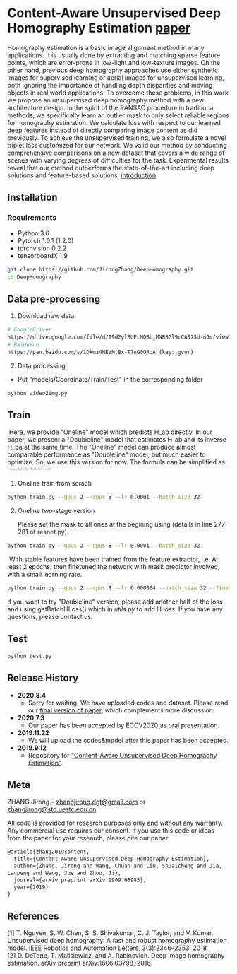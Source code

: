 # Content-Aware Unsupervised Deep Homography Estimation [paper](https://arxiv.org/pdf/1909.05983.pdf)
Homography estimation is a basic image alignment method in many applications. It is usually done by extracting and matching sparse feature points, which are error-prone in low-light and low-texture images. On the other hand, previous deep homography approaches use either synthetic images for supervised learning or aerial images for unsupervised learning, both ignoring the importance of handling depth disparities and moving objects in real world applications. To overcome these problems, in this work we propose an unsupervised deep homography method with a new architecture design. In the spirit of the RANSAC procedure in traditional methods, we specifically learn an outlier mask to only select reliable regions for homography estimation. We calculate loss with respect to our learned deep features instead of directly comparing image content as did previously. To achieve the unsupervised training, we also formulate a novel triplet loss customized for our network. We valid our method by conducting comprehensive comparisons on a new dataset that covers a wide range of scenes with varying degrees of difficulties for the task. Experimental results reveal that our method outperforms the state-of-the-art including deep solutions and feature-based solutions.
[introduction](./introduction.md)

## Installation
### Requirements
- Python 3.6
- Pytorch 1.0.1 (1.2.0)
- torchvision 0.2.2
- tensorboardX 1.9

```sh
git clone https://github.com/JirongZhang/DeepHomography.git
cd DeepHomography
```

## Data pre-processing
1. Download raw data
```sh
# GoogleDriver
https://drive.google.com/file/d/19d2ylBUPcMQBb_MNBBGl9rCAS7SU-oGm/view?usp=sharing
# BaiduYun
https://pan.baidu.com/s/1Dkmz4MEzMtBx-T7nG0ORqA (key: gvor)
```
2. Data processing
- Put "models/Coordinate/Train/Test" in the corresponding folder
```sh
python video2img.py
```

## Train
​    Here, we provide "Oneline" model which predicts H_ab directly. In our paper, we present a "Doubleline" model that estimates H_ab and its inverse H_ba at the same time. The "Oneline" model can produce almost comparable performance as "Doubleline" model, but much easier to optimize. So, we use this version for now.   The formula can be simplified as:
<img src="./images/loss.png" style="zoom: 10%;" />

1. Oneline train from scrach
```sh
python train.py --gpus 2 --cpus 8 --lr 0.0001 --batch_size 32
```
2. Oneline two-stage version

   Please set the mask to all ones at the begining using (details in line 277-281 of resnet.py). 
```sh
python train.py --gpus 2 --cpus 8 --lr 0.0001 --batch_size 32
```
​       With stable features have been trained from the feature extractor, i.e. At least 2 epochs, then finetuned the network with mask predictor involved, with a small learning rate. 
```sh
python train.py --gpus 2 --cpus 8 --lr 0.000064 --batch_size 32 --finetune Ture
```
If you want to try "Doubleline" version, please add another half of the loss and using getBatchHLoss() which in *utils.py* to add H loss. If you have any questions, please contact us. 

## Test
```sh
python test.py
```

## Release History

* **2020.8.4**
    * Sorry for waiting. We have uploaded codes and dataset. Please read our [final version of paper](https://arxiv.org/pdf/1909.05983.pdf), which complements more discussion.
* **2020.7.3**
    * Our paper has been accepted by ECCV2020 as oral presentation.
* **2019.11.22**
    * We will upload the codes&model after this paper has been accepted.
*  **2019.9.12**
    * Repository for ["Content-Aware Unsupervised Deep Homography Estimation"](https://arxiv.org/pdf/1909.05983.pdf).

## Meta

ZHANG Jirong – zhangjirong.dgt@gmail.com or zhangjirong@std.uestc.edu.cn 

All code is provided for research purposes only and without any warranty. Any commercial use requires our consent. If you use this code or ideas from the paper for your research, please cite our paper:
```
@article{zhang2019content,
  title={Content-Aware Unsupervised Deep Homography Estimation},
  author={Zhang, Jirong and Wang, Chuan and Liu, Shuaicheng and Jia, Lanpeng and Wang, Jue and Zhou, Ji},
  journal={arXiv preprint arXiv:1909.05983},
  year={2019}
}
```

## References
  [1] T. Nguyen, S. W. Chen, S. S. Shivakumar, C. J. Taylor, and V. Kumar. Unsupervised deep homography: A fast and robust homography estimation model. IEEE Robotics and Automation Letters, 3(3):2346–2353, 2018  
  [2] D. DeTone, T. Malisiewicz, and A. Rabinovich. Deep image homography estimation. arXiv preprint arXiv:1606.03798, 2016

